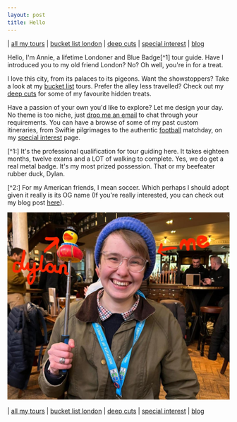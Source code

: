 ```yaml
---
layout: post
title: Hello
---
```


| [all my tours](tours) | [bucket list london](bucket-list) | [deep cuts](deep-cuts) | [special interest]() | [blog]()

Hello, I'm Annie, a lifetime Londoner and Blue Badge[^1] tour guide. Have I introduced you to my old friend London? No? Oh well, you're in for a treat.

I love this city, from its palaces to its pigeons. Want the showstoppers? Take a look at my [bucket list]() tours. Prefer the alley less travelled? Check out my [deep cuts]() for some of my favourite hidden treats.

Have a passion of your own you'd like to explore? Let me design your day.  No theme is too niche, just [drop me an email]() to chat through your requirements. You can have a browse of some of my past custom itineraries, from Swiftie pilgrimages to the authentic [football]() matchday, on my [special interest]() page.

[^1:] It's the professional qualification for tour guiding here. It takes eighteen months, twelve exams and a LOT of walking to complete. Yes, we do get a real metal badge. It's my most prized possession. That or my beefeater rubber duck, Dylan.

[^2:] For my American friends, I mean soccer. Which perhaps I should adopt given it really is its OG name (If you're really interested, you can check out my blog post [here]()).

![alt text](<Annie and Dylan.jpeg>)


| [all my tours](tours) | [bucket list london](bucket-list) | [deep cuts](deep-cuts) | [special interest]() | [blog]()
